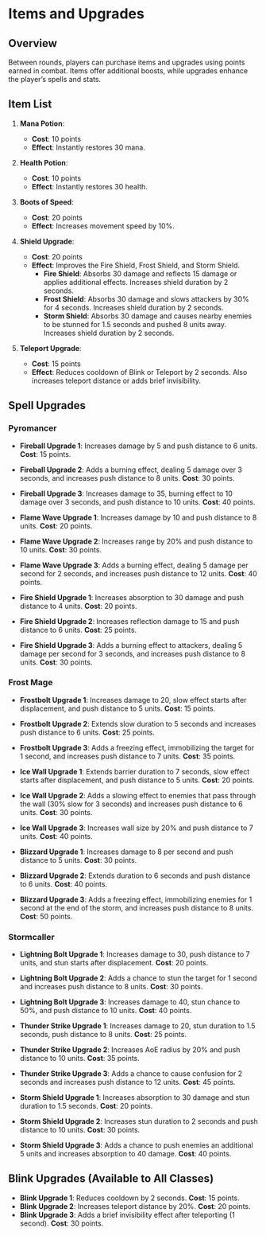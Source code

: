 # Items and Upgrades

## Overview
Between rounds, players can purchase items and upgrades using points earned in combat. Items offer additional boosts, while upgrades enhance the player’s spells and stats.

## Item List
1. **Mana Potion**:
   - **Cost**: 10 points
   - **Effect**: Instantly restores 30 mana.

2. **Health Potion**:
   - **Cost**: 10 points
   - **Effect**: Instantly restores 30 health.

3. **Boots of Speed**:
   - **Cost**: 20 points
   - **Effect**: Increases movement speed by 10%.

4. **Shield Upgrade**:
   - **Cost**: 20 points
   - **Effect**: Improves the Fire Shield, Frost Shield, and Storm Shield.
     - **Fire Shield**: Absorbs 30 damage and reflects 15 damage or applies additional effects. Increases shield duration by 2 seconds.
     - **Frost Shield**: Absorbs 30 damage and slows attackers by 30% for 4 seconds. Increases shield duration by 2 seconds.
     - **Storm Shield**: Absorbs 30 damage and causes nearby enemies to be stunned for 1.5 seconds and pushed 8 units away. Increases shield duration by 2 seconds.

5. **Teleport Upgrade**:
   - **Cost**: 15 points
   - **Effect**: Reduces cooldown of Blink or Teleport by 2 seconds. Also increases teleport distance or adds brief invisibility.

## Spell Upgrades
### Pyromancer
- **Fireball Upgrade 1**: Increases damage by 5 and push distance to 6 units. **Cost**: 15 points.
- **Fireball Upgrade 2**: Adds a burning effect, dealing 5 damage over 3 seconds, and increases push distance to 8 units. **Cost**: 30 points.
- **Fireball Upgrade 3**: Increases damage to 35, burning effect to 10 damage over 3 seconds, and push distance to 10 units. **Cost**: 40 points.

- **Flame Wave Upgrade 1**: Increases damage by 10 and push distance to 8 units. **Cost**: 20 points.
- **Flame Wave Upgrade 2**: Increases range by 20% and push distance to 10 units. **Cost**: 30 points.
- **Flame Wave Upgrade 3**: Adds a burning effect, dealing 5 damage per second for 2 seconds, and increases push distance to 12 units. **Cost**: 40 points.

- **Fire Shield Upgrade 1**: Increases absorption to 30 damage and push distance to 4 units. **Cost**: 20 points.
- **Fire Shield Upgrade 2**: Increases reflection damage to 15 and push distance to 6 units. **Cost**: 25 points.
- **Fire Shield Upgrade 3**: Adds a burning effect to attackers, dealing 5 damage per second for 3 seconds, and increases push distance to 8 units. **Cost**: 30 points.

### Frost Mage
- **Frostbolt Upgrade 1**: Increases damage to 20, slow effect starts after displacement, and push distance to 5 units. **Cost**: 15 points.
- **Frostbolt Upgrade 2**: Extends slow duration to 5 seconds and increases push distance to 6 units. **Cost**: 25 points.
- **Frostbolt Upgrade 3**: Adds a freezing effect, immobilizing the target for 1 second, and increases push distance to 7 units. **Cost**: 35 points.

- **Ice Wall Upgrade 1**: Extends barrier duration to 7 seconds, slow effect starts after displacement, and push distance to 5 units. **Cost**: 20 points.
- **Ice Wall Upgrade 2**: Adds a slowing effect to enemies that pass through the wall (30% slow for 3 seconds) and increases push distance to 6 units. **Cost**: 30 points.
- **Ice Wall Upgrade 3**: Increases wall size by 20% and push distance to 7 units. **Cost**: 40 points.

- **Blizzard Upgrade 1**: Increases damage to 8 per second and push distance to 5 units. **Cost**: 30 points.
- **Blizzard Upgrade 2**: Extends duration to 6 seconds and push distance to 6 units. **Cost**: 40 points.
- **Blizzard Upgrade 3**: Adds a freezing effect, immobilizing enemies for 1 second at the end of the storm, and increases push distance to 8 units. **Cost**: 50 points.

### Stormcaller
- **Lightning Bolt Upgrade 1**: Increases damage to 30, push distance to 7 units, and stun starts after displacement. **Cost**: 20 points.
- **Lightning Bolt Upgrade 2**: Adds a chance to stun the target for 1 second and increases push distance to 8 units. **Cost**: 30 points.
- **Lightning Bolt Upgrade 3**: Increases damage to 40, stun chance to 50%, and push distance to 10 units. **Cost**: 40 points.

- **Thunder Strike Upgrade 1**: Increases damage to 20, stun duration to 1.5 seconds, push distance to 8 units. **Cost**: 25 points.
- **Thunder Strike Upgrade 2**: Increases AoE radius by 20% and push distance to 10 units. **Cost**: 35 points.
- **Thunder Strike Upgrade 3**: Adds a chance to cause confusion for 2 seconds and increases push distance to 12 units. **Cost**: 45 points.

- **Storm Shield Upgrade 1**: Increases absorption to 30 damage and stun duration to 1.5 seconds. **Cost**: 20 points.
- **Storm Shield Upgrade 2**: Increases stun duration to 2 seconds and push distance to 10 units. **Cost**: 30 points.
- **Storm Shield Upgrade 3**: Adds a chance to push enemies an additional 5 units and increases absorption to 40 damage. **Cost**: 40 points.

## Blink Upgrades (Available to All Classes)
- **Blink Upgrade 1**: Reduces cooldown by 2 seconds. **Cost**: 15 points.
- **Blink Upgrade 2**: Increases teleport distance by 20%. **Cost**: 20 points.
- **Blink Upgrade 3**: Adds a brief invisibility effect after teleporting (1 second). **Cost**: 30 points.
